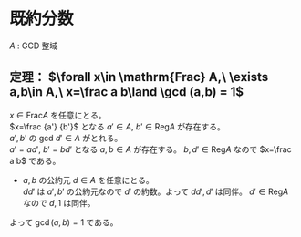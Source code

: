 # 既約分数
$A$ : GCD 整域
## 定理： $\forall x\in \mathrm{Frac} A,\ \exists a,b\in A,\ x=\frac a b\land \gcd (a,b) = 1$
$x\in \mathrm{Frac} A$ を任意にとる。  
$x=\frac {a'} {b'}$ となる $a'\in A$, $b'\in \mathrm{Reg} A$ が存在する。  
$a',b'$ の gcd $d'\in A$ がとれる。  
$a'=ad'$, $b'=bd'$ となる $a,b \in A$ が存在する。 $b,d'\in \mathrm{Reg} A$ なので $x=\frac a b$ である。  
- $a,b$ の公約元 $d\in A$ を任意にとる。  
$dd'$ は $a',b'$ の公約元なので $d'$ の約数。よって $dd',d'$ は同伴。
$d'\in \mathrm{Reg} A$ なので $d,1$ は同伴。

よって $\gcd(a,b)=1$ である。
